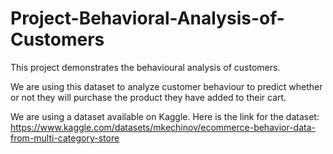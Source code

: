 # Project-Behavioral-Analysis-of-Customers

This project demonstrates the behavioural analysis of customers.

We are using this dataset to analyze customer behaviour to predict whether or not they will purchase the product they have added to their cart. 

We are using a dataset available on Kaggle.
Here is the link for the dataset: https://www.kaggle.com/datasets/mkechinov/ecommerce-behavior-data-from-multi-category-store

